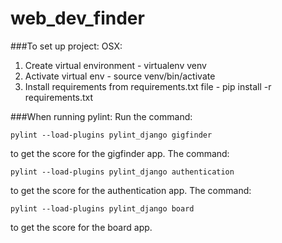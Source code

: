 # web_dev_finder

###To set up project:
OSX:
1) Create virtual environment - virtualenv venv
2) Activate virtual env - source venv/bin/activate
3) Install requirements from requirements.txt file - pip install -r requirements.txt

###When running pylint:
Run the command:
```
pylint --load-plugins pylint_django gigfinder
```
to get the score for the gigfinder app.
The command:
```
pylint --load-plugins pylint_django authentication
```
to get the score for the authentication app.
The command:
```
pylint --load-plugins pylint_django board
```
to get the score for the board app.

